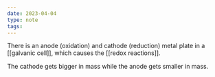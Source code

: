 ```yaml
---
date: 2023-04-04
type: note
tags:
---
```


There is an anode (oxidation) and cathode (reduction) metal plate in a [[galvanic cell]], which causes the [[redox reactions]].

The cathode gets bigger in mass while the anode gets smaller in mass.
